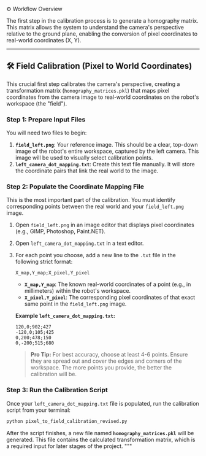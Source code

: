 ⚙️ Workflow Overview

The first step in the calibration process is to generate a homography matrix. This matrix allows the system to understand the camera's perspective relative to the ground plane, enabling the conversion of pixel coordinates to real-world coordinates (X, Y).

---

## 🛠️ Field Calibration (Pixel to World Coordinates)

This crucial first step calibrates the camera's perspective, creating a transformation matrix (`homography_matrices.pkl`) that maps pixel coordinates from the camera image to real-world coordinates on the robot's workspace (the "field").

### Step 1: Prepare Input Files

You will need two files to begin:

1.  **`field_left.png`**: Your reference image. This should be a clear, top-down image of the robot's entire workspace, captured by the left camera. This image will be used to visually select calibration points.
2.  **`left_camera_dot_mapping.txt`**: Create this text file manually. It will store the coordinate pairs that link the real world to the image.

### Step 2: Populate the Coordinate Mapping File

This is the most important part of the calibration. You must identify corresponding points between the real world and your `field_left.png` image.

1.  Open `field_left.png` in an image editor that displays pixel coordinates (e.g., GIMP, Photoshop, Paint.NET).
2.  Open `left_camera_dot_mapping.txt` in a text editor.
3.  For each point you choose, add a new line to the `.txt` file in the following strict format:

    `X_map,Y_map;X_pixel,Y_pixel`

    -   **`X_map,Y_map`**: The known real-world coordinates of a point (e.g., in millimeters) within the robot's workspace.
    -   **`X_pixel,Y_pixel`**: The corresponding pixel coordinates of that exact same point in the `field_left.png` image.

    **Example `left_camera_dot_mapping.txt`:**
    ```
    120,0;902;427
    -120,0;105;425
    0,200;478;150
    0,-200;515;680
    ```

    > **Pro Tip:** For best accuracy, choose at least 4-6 points. Ensure they are spread out and cover the edges and corners of the workspace. The more points you provide, the better the calibration will be.

### Step 3: Run the Calibration Script

Once your `left_camera_dot_mapping.txt` file is populated, run the calibration script from your terminal:

```bash
python pixel_to_field_calibration_revised.py
```

After the script finishes, a new file named **`homography_matrices.pkl`** will be generated. This file contains the calculated transformation matrix, which is a required input for later stages of the project.
"""
